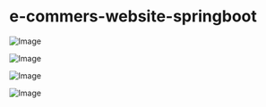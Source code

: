 # e-commers-website-springboot

![Image](https://github.com/user-attachments/assets/33258063-16c8-4607-be4c-e9d2319c0fc8)

![Image](https://github.com/user-attachments/assets/b43ba24f-fdf0-4b17-a423-2d62755abbb3)

![Image](https://github.com/user-attachments/assets/cd7e9c40-3b36-4e57-b047-492d769dfe46)

![Image](https://github.com/user-attachments/assets/fdc79b53-0f90-4827-93bc-1920f0906489)
